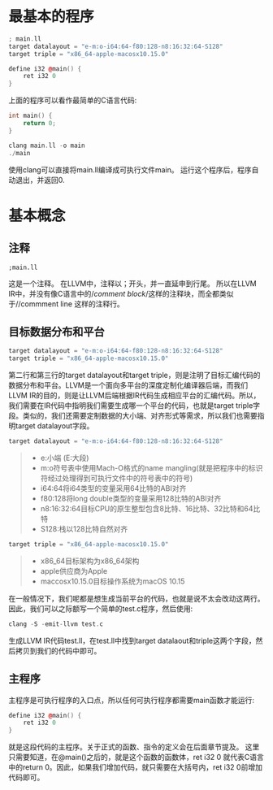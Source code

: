 # 最基本的程序
```c++
; main.ll
target datalayout = "e-m:o-i64:64-f80:128-n8:16:32:64-S128"
target triple = "x86_64-apple-macosx10.15.0"

define i32 @main() {
    ret i32 0
}
```

上面的程序可以看作最简单的C语言代码:
```c++
int main() {
    return 0;
}
```

```c++
clang main.ll -o main
./main
```
使用clang可以直接将main.ll编译成可执行文件main。
运行这个程序后，程序自动退出，并返回0.

# 基本概念
## 注释
```
;main.ll
```
这是一个注释。
在LLVM中，注释以；开头，并一直延申到行尾。
所以在LLVM IR中，并没有像C语言中的/*comment block*/这样的注释块，而全都类似于//commment line 这样的注释行。

## 目标数据分布和平台
```c++
target datalayout = "e-m:o-i64:64-f80:128-n8:16:32:64-S128"
target triple = "x86_64-apple-macosx10.15.0"
```
第二行和第三行的target datalayout和target triple，则是注明了目标汇编代码的数据分布和平台。LLVM是一个面向多平台的深度定制化编译器后端，而我们LLVM IR的目的，则是让LLVM后端根据IR代码生成相应平台的汇编代码。所以，我们需要在IR代码中指明我们需要生成哪一个平台的代码，也就是target triple字段。类似的，我们还需要定制数据的大小端、对齐形式等需求，所以我们也需要指明target datalayout字段。

```c++
target datalayout = "e-m:o-i64:64-f80:128-n8:16:32:64-S128"
```
> + e:小端 (E:大段)
> + m:o符号表中使用Mach-O格式的name mangling(就是把程序中的标识符经过处理得到可执行文件中的符号表中的符号)
> + i64:64将i64类型的变量采用64比特的ABI对齐
> + f80:128将long double类型的变量采用128比特的ABI对齐
> + n8:16:32:64目标CPU的原生整型包含8比特、16比特、32比特和64比特
> + S128:栈以128比特自然对齐

```c++
target triple = "x86_64-apple-macosx10.15.0"
```
> + x86_64目标架构为x86_64架构
> + apple供应商为Apple
> + maccosx10.15.0目标操作系统为macOS 10.15

在一般情况下，我们呢都是想生成当前平台的代码，也就是说不太会改动这两行。因此，我们可以之际额写一个简单的test.c程序，然后使用:
```c++
clang -S -emit-llvm test.c
```
生成LLVM IR代码test.ll，在test.ll中找到target datalaout和triple这两个字段，然后拷贝到我们的代码中即可。

## 主程序
主程序是可执行程序的入口点，所以任何可执行程序都需要main函数才能运行:
```c++
define i32 @main() {
    ret i32 0
}
```
就是这段代码的主程序。关于正式的函数、指令的定义会在后面章节提及。
这里只需要知道，在@main()之后的，就是这个函数的函数体，ret i32 0 就代表C语言中的return 0。因此，如果我们增加代码，就只需要在大括号内，ret i32 0前增加代码即可。
